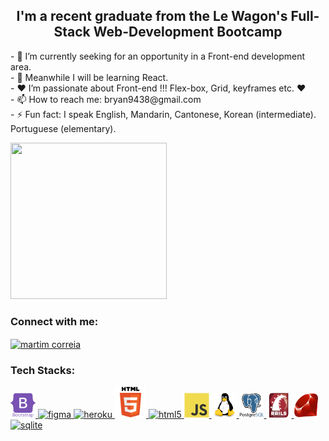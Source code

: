 <h2 align="center">I'm a recent graduate from the Le Wagon's Full-Stack Web-Development Bootcamp</h2>  

<p>
  - 🔭 I’m currently seeking for an opportunity in a Front-end development area. <br>
  - 🌱 Meanwhile I will be learning React.<br>
  - ❤️ I’m passionate about Front-end !!! Flex-box, Grid, keyframes etc. ❤️<br>
  - 📫 How to reach me: bryan9438@gmail.com<br>
  - ⚡ Fun fact: I speak English, Mandarin, Cantonese, Korean (intermediate). Portuguese (elementary).<br>
</p>

 <img src="https://www.icegif.com/wp-content/uploads/running-icegif-12.gif" width="250" height="250"/>
 
 <h3>
   Connect with me: <br>
 </h3>
 
<a href="https://www.linkedin.com/in/bryan-wong-a02648b4/" target="blank"><img align="center" src="https://raw.githubusercontent.com/rahuldkjain/github-profile-readme-generator/master/src/images/icons/Social/linked-in-alt.svg" alt="martim correia" height="20" width="20" /></a>


<h3>
  Tech Stacks: <br>
</h3>
  <a href="https://getbootstrap.com" target="_blank" rel="noreferrer"> 
    <img src="https://raw.githubusercontent.com/devicons/devicon/master/icons/bootstrap/bootstrap-plain-wordmark.svg" alt="bootstrap" width="40" height="40"/> 
  </a>
  
  <a href="https://www.figma.com/" target="_blank" rel="noreferrer"> 
    <img src="https://www.vectorlogo.zone/logos/figma/figma-icon.svg" alt="figma" width="40" height="40"/> 
  </a> 
  
  <a href="https://heroku.com" target="_blank" rel="noreferrer"> 
    <img src="https://www.vectorlogo.zone/logos/heroku/heroku-icon.svg" alt="heroku" width="40" height="40"/> 
  </a> 
  
  <a href="https://www.w3.org/html/" target="_blank" rel="noreferrer"> 
    <img src="https://raw.githubusercontent.com/devicons/devicon/master/icons/html5/html5-original-wordmark.svg" alt="html5" width="50" height="50"/> 
  </a> 
    
  <a href="https://www.w3schools.com/css/default.asp" target="_blank" rel="noreferrer"> 
    <img src="https://upload.wikimedia.org/wikipedia/commons/thumb/3/3d/CSS.3.svg/1200px-CSS.3.svg.png" alt="html5" width="40" height="50"/> 
  </a> 
  
  <a href="https://developer.mozilla.org/en-US/docs/Web/JavaScript" target="_blank" rel="noreferrer"> 
    <img src="https://raw.githubusercontent.com/devicons/devicon/master/icons/javascript/javascript-original.svg" alt="javascript" width="40" height="40"/> 
  </a>
    
  <a href="https://www.linux.org/" target="_blank" rel="noreferrer"> 
    <img src="https://raw.githubusercontent.com/devicons/devicon/master/icons/linux/linux-original.svg" alt="linux" width="40" height="40"/> 
  </a> 
    
  <a href="https://www.postgresql.org" target="_blank" rel="noreferrer"> 
    <img src="https://raw.githubusercontent.com/devicons/devicon/master/icons/postgresql/postgresql-original-wordmark.svg" alt="postgresql" width="40" height="40"/>     </a> 
    
  <a href="https://rubyonrails.org" target="_blank" rel="noreferrer"> 
    <img src="https://raw.githubusercontent.com/devicons/devicon/master/icons/rails/rails-original-wordmark.svg" alt="rails" width="40" height="40"/> 
  </a> 
      
  <a href="https://www.ruby-lang.org/en/" target="_blank" rel="noreferrer"> 
     <img src="https://raw.githubusercontent.com/devicons/devicon/master/icons/ruby/ruby-original.svg" alt="ruby" width="40" height="40"/> 
  </a> 
     
  <a href="https://www.sqlite.org/" target="_blank" rel="noreferrer">  
    <img src="https://www.vectorlogo.zone/logos/sqlite/sqlite-icon.svg" alt="sqlite" width="40" height="40"/> 
  </a> 

